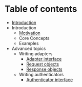 # Table of contents

* [Introduction](README.md)
* Introduction
  * [Motivation](introduction/motivation.md)
  * Core Concepts
  * Examples
* Advanced topics
  * Writing adapters
    * [Adapter interface](advanced-topics/writing-adapters/adapter-interface.md)
    * [Request objects](advanced-topics/writing-adapters/request-objects.md)
    * [Response objects](advanced-topics/writing-adapters/response-objects.md)
  * Writing authenticators
    * [Authenticator interface](advanced-topics/writing-authenticators/authenticator-interface.md)


